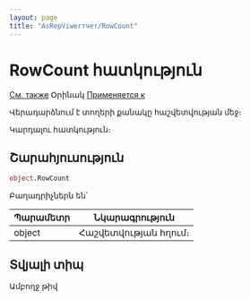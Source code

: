 ```yaml
---
layout: page
title: "AsRepViwerтчет/RowCount"
---
```



# RowCount հատկություն 
 
 
[См. также](../AsRepViewer.md) Օրինակ [Применяется к](../AsRepViewer.md)

Վերադարձնում է տողերի քանակը հաշվետվության մեջ։

Կարդալու հատկություն։

## Շարահյուսություն

``` vb
object.RowCount
```


Բաղադրիչներն են՝ 


| Պարամետր | Նկարագրություն |
|--|--|
| object | Հաշվետվության հղում։  |



## Տվյալի տիպ

Ամբողջ թիվ
